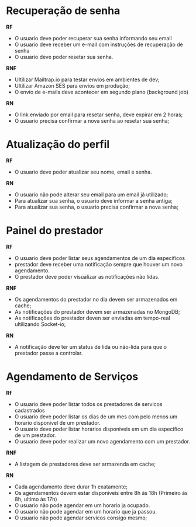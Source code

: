 # Recuperação de senha
**RF**
- O usuario deve poder recuperar sua senha informando seu email
- O usuario deve receber um e-mail com instruções de recuperação de senha
- O usuario deve poder resetar sua senha.

**RNF**

- Ultilizar Mailtrap.io para testar envios em ambientes de dev;
- Ultilizar Amazon SES para envios em produção;
- O envio de e-mails deve acontecer em segundo plano (background job)

**RN**

- O link enviado por email para resetar senha, deve expirar em 2 horas;
- O usuario precisa confirmar a nova senha ao resetar sua senha;


# Atualização do perfil

**RF**

- O usuario deve poder atualizar seu nome, email e senha.

**RN**

- O usuario não pode alterar seu email para um email já utilizado;
- Para atualizar sua senha, o usuario deve informar a senha antiga;
- Para atualizar sua senha, o usuario precisa confirmar a nova senha;

# Painel do prestador

**RF**

- O usuario deve poder listar seus agendamentos de um dia especificos
- prestador deve receber uma notificação sempre que houver um novo agendamento.
- O prestador deve poder visualizar as notificações não lidas.

**RNF**

- Os agendamentos do prestador no dia devem ser armazenados em cache;
- As notificações do prestador devem ser armazenadas no MongoDB;
- As notificações do prestador deven ser enviadas em tempo-real ultilizando Socket-io;

**RN**

- A notificação deve ter um status de lida ou não-lida para que o prestador passe a controlar.

# Agendamento de Serviços

**Rf**

- O usuario deve poder listar todos os prestadores de servicos cadastrados
- O usuario deve poder listar os dias de um mes com pelo menos um horario disponivel de um prestador.
- O usuario deve poder listar horarios disponiveis em um dia especifico de um prestador.
- O usuario deve poder realizar um novo agendamento com um prestador.

**RNF**

- A listagem de prestadores deve ser armazenda em cache;

**RN**

- Cada agendamento deve durar 1h exatamente;
- Os agendamentos devem estar disponiveis entre 8h ás 18h (Primeiro ás 8h, ultimo ás 17h)
- O usuario não pode agendar em um horario ja ocupado.
- O usuario não pode agendar em um horario que ja passou.
- O usuario não pode agendar servicos consigo mesmo;
